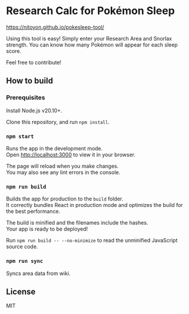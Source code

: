 # Research Calc for Pokémon Sleep

https://nitoyon.github.io/pokesleep-tool/

Using this tool is easy!
Simply enter your Research Area and Snorlax strength.
You can know how many Pokémon will appear for each sleep score.

Feel free to contribute!

## How to build

### Prerequisites

Install Node.js v20.10+.

Clone this repository, and run `npm install`.

### `npm start`

Runs the app in the development mode.\
Open [http://localhost:3000](http://localhost:3000) to view it in your browser.

The page will reload when you make changes.\
You may also see any lint errors in the console.

### `npm run build`

Builds the app for production to the `build` folder.\
It correctly bundles React in production mode and optimizes the build for the best performance.

The build is minified and the filenames include the hashes.\
Your app is ready to be deployed!

Run `npm run build -- --no-minimize` to read the unminified JavaScript source code.

### `npm run sync`

Syncs area data from wiki.

## License

MIT
